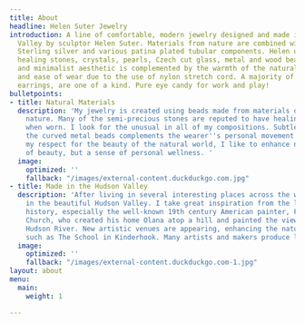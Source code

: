 ```yaml
---
title: About
headline: Helen Suter Jewelry
introduction: A line of comfortable, modern jewelry designed and made in the Hudson
  Valley by sculptor Helen Suter. Materials from nature are combined with 14/20 gold-filled,
  Sterling silver and various patina plated tubular components. Helen uses semi-precious
  healing stones, crystals, pearls, Czech cut glass, metal and wood beads. The elegant
  and minimalist aesthetic is complemented by the warmth of the natural materials
  and ease of wear due to the use of nylon stretch cord. A majority of pieces, including
  earrings, are one of a kind. Pure eye candy for work and play!
bulletpoints:
- title: Natural Materials
  description: 'My jewelry is created using beads made from materials occurring in
    nature. Many of the semi-precious stones are reputed to have healing properties
    when worn. I look for the unusual in all of my compositions. Subtle movement of
    the curved metal beads complements the wearer''s personal movement. Stemming from
    my respect for the beauty of the natural world, I like to enhance not only a sense
    of beauty, but a sense of personal wellness. '
  image:
    optimized: ''
    fallback: "/images/external-content.duckduckgo.com.jpg"
- title: Made in the Hudson Valley
  description: 'After living in several interesting places across the world, I settled
    in the beautiful Hudson Valley. I take great inspiration from the local artistic
    history, especially the well-known 19th century American painter, Fredrick Edwin
    Church, who created his home Olana atop a hill and painted the views across the
    Hudson River. New artistic venues are appearing, enhancing the nature experience,
    such as The School in Kinderhook. Many artists and makers produce locally.  '
  image:
    optimized: ''
    fallback: "/images/external-content.duckduckgo.com-1.jpg"
layout: about
menu:
  main:
    weight: 1

---
```

